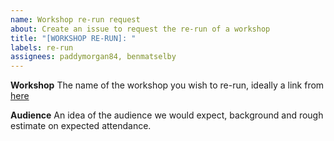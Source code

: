 ```yaml
---
name: Workshop re-run request
about: Create an issue to request the re-run of a workshop
title: "[WORKSHOP RE-RUN]: "
labels: re-run
assignees: paddymorgan84, benmatselby
---
```


**Workshop**
The name of the workshop you wish to re-run, ideally a link from [here](https://github.com/emisgroup/technical-workshops/wiki/Past-workshops)

**Audience**
An idea of the audience we would expect, background and rough estimate on expected attendance.
